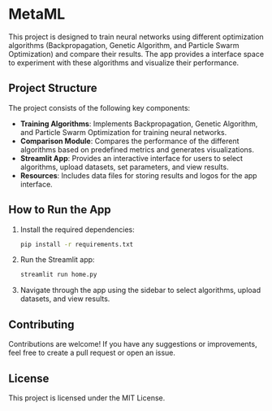 # MetaML

This project is designed to train neural networks using different optimization algorithms (Backpropagation, Genetic Algorithm, and Particle Swarm Optimization) and compare their results. The app provides a interface space to experiment with these algorithms and visualize their performance.

## Project Structure

The project consists of the following key components:

- **Training Algorithms**: Implements Backpropagation, Genetic Algorithm, and Particle Swarm Optimization for training neural networks.
- **Comparison Module**: Compares the performance of the different algorithms based on predefined metrics and generates visualizations.
- **Streamlit App**: Provides an interactive interface for users to select algorithms, upload datasets, set parameters, and view results.
- **Resources**: Includes data files for storing results and logos for the app interface.


## How to Run the App

1. Install the required dependencies:
    ```bash
    pip install -r requirements.txt
    ```

2. Run the Streamlit app:
    ```bash
    streamlit run home.py
    ```

3. Navigate through the app using the sidebar to select algorithms, upload datasets, and view results.

## Contributing

Contributions are welcome! If you have any suggestions or improvements, feel free to create a pull request or open an issue.

## License

This project is licensed under the MIT License.
